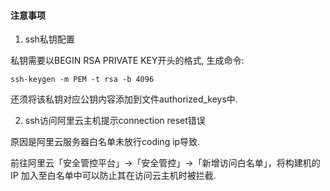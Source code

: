 #### 注意事项

1. ssh私钥配置

私钥需要以BEGIN RSA PRIVATE KEY开头的格式, 生成命令:
```
ssh-keygen -m PEM -t rsa -b 4096
```

还须将该私钥对应公钥内容添加到文件authorized_keys中.

2. ssh访问阿里云主机提示connection reset错误

原因是阿里云服务器白名单未放行coding ip导致.

前往阿里云「安全管控平台」→「安全管控」→「新增访问白名单」，将构建机的 IP 加入至白名单中可以防止其在访问云主机时被拦截.